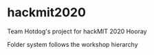 # hackmit2020
Team Hotdog's project for hackMIT 2020
Hooray

Folder system follows the workshop hierarchy

